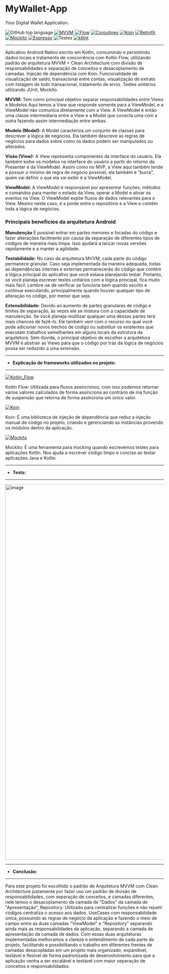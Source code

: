 # MyWallet-App
Your Digital Wallet Application.

![GitHub top language](https://img.shields.io/github/languages/top/Carlosjr01/Filmes-App) 
[![MVVM](https://img.shields.io/badge/Architecture-MVVM_+_CLEAN_ARCHITECTURE-black)](https://www.youtube.com/watch?v=tIPxSWx5qpk) 
[![Flow](https://img.shields.io/badge/Kotlin_Flow-Asynchronous-black)](https://developer.android.com/kotlin/coroutines) 
[![Coroutines](https://img.shields.io/badge/Coroutines-1.6.0-black.svg)]()
[![Koin](https://img.shields.io/badge/Koin-3.5.3-black.svg)]()
[![Retrofit](https://img.shields.io/badge/Retrofit-2.9.0-black.svg)]()
[![Mockito](https://img.shields.io/badge/Mockito-4.1.0-black.svg)]()
[![Espresso](https://img.shields.io/badge/Espresso-3.6.1-black.svg)]()
![Testes](https://img.shields.io/badge/Testes_Unitários-lightgrey)
[![ktlint](https://img.shields.io/badge/code%20style-%E2%9D%A4-FF4081.svg)]()

*******

Aplicativo Android Nativo escrito em Kotlin, consumindo e persistindo dados locais e tratamento de concorrência com Kotlin Flow, utilizando padrão de arquitetura MVVM + Clean Architecture com divisão de responsabilidades e separação de conceitos e desacoplamento de camadas. Injeção de dependência com Koin. Funcionalidade de visualização de saldo, transacional entre contas, visualização de extrato com listagem de todo transacional, tratamento de erros. Testes unitários utilizando JUnit, Mockito.

**MVVM:** Tem como principal objetivo separar responsabilidades entre Views e Modelos
Aqui temos a View que responde somente para a ViewModel, e a ViewModel não comunica diretamente com a View. A ViewModel é então uma classe intermediaria entre a View e a Model que conecta uma com a outra fazendo assim intermediação entre ambas.

**Modelo (Model):**
A Model caracteriza um conjunto de classes para descrever a lógica de negócios. Ela também descreve as regras de negócios para dados sobre como os dados podem ser manipulados ou alterados.

**Visão (View):**
A View representa componentes da interface do usuário. Ela também exibe os modelos na interface do usuário a partir do retorno da Presenter e da ViewModel. Assim como no MVP, a View aqui também tende a possuir o mínimo de regra de negócio possível, ela também é "burra", quem vai definir o que ela vai exibir é a ViewModel.

**ViewModel:**
A ViewModel é responsável por apresentar funções, métodos e comandos para manter o estado da View, operar a Model e ativar os eventos na View.
O ViewModel expõe fluxos de dados relevantes para o View. Mesmo neste caso, é a ponte entre o repositório e a View e contém toda a lógica de negócios.

### Principais benefícios da arquitetura Android
**Manutenção**
É possível entrar em partes menores e focadas do código e fazer alterações facilmente por causa da separação de diferentes tipos de códigos de maneira mais limpa. Isso ajudará a lançar novas versões rapidamente e a manter a agilidade.

**Testabilidade:**
No caso da arquitetura MVVM, cada parte do código permanece granular. Caso seja implementada da maneira adequada, todas as dependências internas e externas permanecerão do código que contém a lógica principal do aplicativo que você estava planejando testar.
Portanto, se você planeja escrever testes unitários com a lógica principal, fica muito mais fácil. Lembre-se de verificar se funciona bem quando escrito e continue executando, principalmente quando houver qualquer tipo de alteração no código, por menor que seja.

**Extensibilidade:**
Devido ao aumento de partes granulares de código e limites de separação, às vezes ele se mistura com a capacidade de manutenção. Se você planeja reutilizar qualquer uma dessas partes terá mais chances de fazê-lo.
Ele também vem com o recurso no qual você pode adicionar novos trechos de código ou substituir os existentes que executam trabalhos semelhantes em alguns locais da estrutura da arquitetura.
Sem dúvida, o principal objetivo de escolher a arquitetura MVVM é abstrair as Views para que o código por trás da lógica de negócios possa ser reduzido a uma extensão.

*******
* **Explicação de frameworks utilizados no projeto:**
*******

[![Kotlin_Flow](https://img.shields.io/badge/Kotlin_Flow-Asynchronous-black)](https://developer.android.com/kotlin/coroutines) 

Kotlin Flow: Utilizada para fluxos assíncronos, com isso podemos retornar vários valores calculados de forma assíncrona ao contrário de ma função de suspensão que retorna de forma assíncrona um único valor.

[![Koin](https://img.shields.io/badge/Koin-3.5.3-black.svg)]()

Koin: É uma biblioteca de injeção de dependência que reduz a injeção manual de código no projeto, criando e gerenciando as instâncias provendo os módulos dentro da aplicação.

[![Mockito](https://img.shields.io/badge/Mockito-4.1.0-black.svg)]()

Mockito: É uma ferramenta para mocking quando escrevemos testes para aplicações Kotlin. Nos ajuda a escrever código limpo e conciso ao testar aplicações Java e Kotlin.

*******
* **Tests:**
*******

<img width="1195" alt="image" src="https://github.com/user-attachments/assets/d93bf526-1552-4665-966c-6c9311b71053" />

*******
* **Conclusão:** 
*******
Para este projeto foi escolhido o padrão de Arquitetura MVVM com Clean Architecture justamente por fazer uso um padrão de divisão de responsabilidades, com separação de conceitos, e camadas diferentes, nele temos o desacoplamento da camada de "Dados" da camada de "Apresentação", Repository: Utilizado para centralizar funções e não repetir códigos centraliza o acesso aos dados. UseCases com responsabilidade única, possuindo as regras de negócio da aplicação e fazendo o meio de campo entre as duas camadas "ViewModel" e "Repository" separando ainda mais as responsabilidades da aplicação, separando a camada de apresentação da camada de dados.
Com essas duas arquiteturas implementadas melhoramos a clareza e entendimento de cada parte do projeto, facilitando e possibilitando o trabalho em diferentes frentes de camadas desacopladas em um projeto mais organizado, expandível, testável e flexível de forma padronizada de desenvolvimento para que a aplicação venha a ser escalável e testável com maior separação de conceitos e responsabilidades. 

